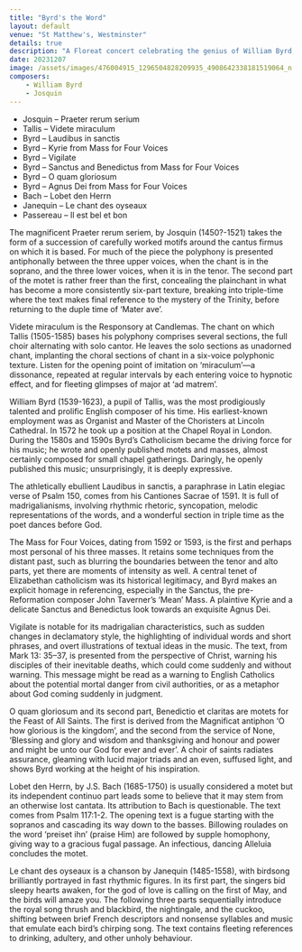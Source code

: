 ```yaml
---
title: "Byrd's the Word"
layout: default
venue: "St Matthew's, Westminster"
details: true
description: "A Floreat concert celebrating the genius of William Byrd, one of England's greatest composers."
date: 20231207
image: /assets/images/476004915_1296504828209935_4908642338181519064_n.jpg
composers:
    - William Byrd
    - Josquin
---
```

- Josquin – Praeter rerum serium
- Tallis – Videte miraculum
- Byrd – Laudibus in sanctis
- Byrd – Kyrie from Mass for Four Voices
- Byrd – Vigilate
- Byrd – Sanctus and Benedictus from Mass for Four Voices
- Byrd – O quam gloriosum
- Byrd – Agnus Dei from Mass for Four Voices
- Bach – Lobet den Herrn
- Janequin – Le chant des oyseaux
- Passereau – Il est bel et bon

The magnificent Praeter rerum seriem, by Josquin (1450?-1521) takes the form of a succession of carefully worked motifs around the cantus firmus on which it is based. For much of the piece the polyphony is presented antiphonally between the three upper voices, when the chant is in the soprano, and the three lower voices, when it is in the tenor. The second part of the motet is rather freer than the first, concealing the plainchant in what has become a more consistently six-part texture, breaking into triple-time where the text makes final reference to the mystery of the Trinity, before returning to the duple time of ‘Mater ave’.

Videte miraculum is the Responsory at Candlemas. The chant on which Tallis (1505-1585) bases his polyphony comprises several sections, the full choir alternating with solo cantor. He leaves the solo sections as unadorned chant, implanting the choral sections of chant in a six-voice polyphonic texture. Listen for the opening point of imitation on ‘miraculum’—a dissonance, repeated at regular intervals by each entering voice to hypnotic effect, and for fleeting glimpses of major at ‘ad matrem’.

William Byrd (1539-1623), a pupil of Tallis, was the most prodigiously talented and prolific English composer of his time.  His earliest-known employment was as Organist and Master of the Choristers at Lincoln Cathedral.  In 1572 he took up a position at the Chapel Royal in London.  During the 1580s and 1590s Byrd’s Catholicism became the driving force for his music; he wrote and openly published motets and masses, almost certainly composed for small chapel gatherings.  Daringly, he openly published this music; unsurprisingly, it is deeply expressive.

The athletically ebullient Laudibus in sanctis, a paraphrase in Latin elegiac verse of Psalm 150, comes from his Cantiones Sacrae of 1591. It is full of madrigalianisms, involving rhythmic rhetoric, syncopation, melodic representations of the words, and a wonderful section in triple time as the poet dances before God.

The Mass for Four Voices, dating from 1592 or 1593, is the first and perhaps most personal of his three masses.  It retains some techniques from the distant past, such as blurring the boundaries between the tenor and alto parts, yet there are moments of intensity as well.  A central tenet of Elizabethan catholicism was its historical legitimacy, and Byrd makes an explicit homage in referencing, especially in the Sanctus, the pre-Reformation composer John Taverner’s ‘Mean’ Mass.  A plaintive Kyrie and a delicate Sanctus and Benedictus look towards an exquisite Agnus Dei.

Vigilate is notable for its madrigalian characteristics, such as sudden changes in declamatory style, the highlighting of individual words and short phrases, and overt illustrations of textual ideas in the music. The text, from Mark 13: 35–37, is presented from the perspective of Christ, warning his disciples of their inevitable deaths, which could come suddenly and without warning. This message might be read as a warning to English Catholics about the potential mortal danger from civil authorities, or as a metaphor about God coming suddenly in judgment.

O quam gloriosum and its second part, Benedictio et claritas are motets for the Feast of All Saints.  The first is derived from the Magnificat antiphon ‘O how glorious is the kingdom’, and the second from the service of None, ‘Blessing and glory and wisdom and thanksgiving and honour and power and might be unto our God for ever and ever’.  A choir of saints radiates assurance, gleaming with lucid major triads and an even, suffused light, and shows Byrd working at the height of his inspiration.

Lobet den Herrn, by J.S. Bach (1685-1750) is usually considered a motet but its independent continuo part leads some to believe that it may stem from an otherwise lost cantata. Its attribution to Bach is questionable. The text comes from Psalm 117:1-2. The opening text is a fugue starting with the sopranos and cascading its way down to the basses. Billowing roulades on the word ‘preiset ihn’ (praise Him) are followed by supple homophony, giving way to a gracious fugal passage. An infectious, dancing Alleluia concludes the motet.

Le chant des oyseaux is a chanson by Janequin (1485-1558), with birdsong brilliantly portrayed in fast rhythmic figures.  In its first part, the singers bid sleepy hearts awaken, for the god of love is calling on the first of May, and the birds will amaze you. The following three parts sequentially introduce the royal song thrush and blackbird, the nightingale, and the cuckoo, shifting between brief French descriptors and nonsense syllables and music that emulate each bird’s chirping song. The text contains fleeting references to drinking, adultery, and other unholy behaviour.

